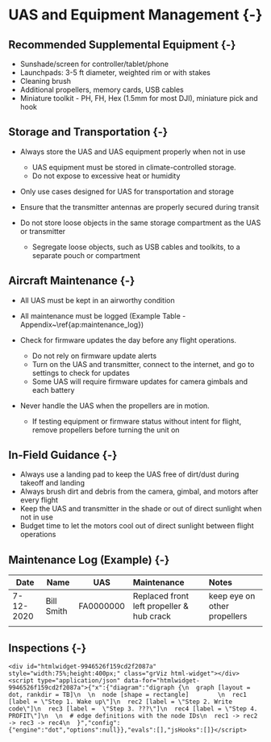 # UAS and Equipment Management {-}

## Recommended Supplemental Equipment {-}

- Sunshade/screen for controller/tablet/phone
- Launchpads: 3-5 ft diameter, weighted rim or with stakes
- Cleaning brush
- Additional propellers, memory cards, USB cables
- Miniature toolkit - PH, FH, Hex (1.5mm for most DJI), miniature pick and hook


## Storage and Transportation {-}

- Always store the UAS and UAS equipment properly when not in use

    - UAS equipment must be stored in climate-controlled storage.
    - Do not expose to excessive heat or humidity

- Only use cases designed for UAS for transportation and storage
- Ensure that the transmitter antennas are properly secured during transit 
- Do not store loose objects in the same storage compartment as the UAS or transmitter

     - Segregate loose objects, such as USB cables and toolkits, to a separate pouch or compartment

## Aircraft Maintenance {-}

- All UAS must be kept in an airworthy condition
- All maintenance must be logged (Example Table - Appendix~\ref{ap:maintenance_log})
- Check for firmware updates the day before any flight operations.

    - Do not rely on firmware update alerts
    - Turn on the UAS and transmitter, connect to the internet, and go to settings to check for updates
    - Some UAS will require firmware updates for camera gimbals and each battery

- Never handle the UAS when the propellers are in motion. 

    - If testing equipment or firmware status without intent for flight, remove propellers before turning the unit on


## In-Field Guidance {-}

- Always use a landing pad to keep the UAS free of dirt/dust during takeoff and landing
- Always brush dirt and debris from the camera, gimbal, and motors after every flight
- Keep the UAS and transmitter in the shade or out of direct sunlight when not in use
- Budget time to let the motors cool out of direct sunlight between flight operations



## Maintenance Log (Example) {-}

|	Date  | Name | UAS | Maintenance | Notes  | 
| ----- | ---- | ---- | :---- | :---- |
|	7-12-2020  | Bill Smith | FA0000000 | Replaced front left propeller \& hub crack | keep eye on other propellers | 
|       |      |      |             |       |

## Inspections {-}


```{=html}
<div id="htmlwidget-9946526f159cd2f2087a" style="width:75%;height:400px;" class="grViz html-widget"></div>
<script type="application/json" data-for="htmlwidget-9946526f159cd2f2087a">{"x":{"diagram":"digraph {\n  graph [layout = dot, rankdir = TB]\n  \n  node [shape = rectangle]        \n  rec1 [label = \"Step 1. Wake up\"]\n  rec2 [label = \"Step 2. Write code\"]\n  rec3 [label =  \"Step 3. ???\"]\n  rec4 [label = \"Step 4. PROFIT\"]\n  \n  # edge definitions with the node IDs\n  rec1 -> rec2 -> rec3 -> rec4\n  }","config":{"engine":"dot","options":null}},"evals":[],"jsHooks":[]}</script>
```
